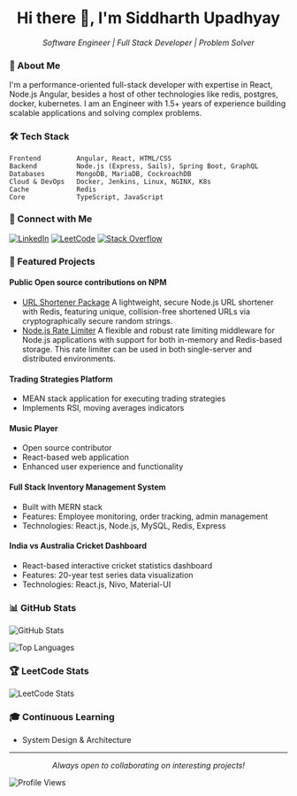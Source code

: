 <h1 align="center">Hi there 👋, I'm Siddharth Upadhyay</h1>

<p align="center">
  <em>Software Engineer | Full Stack Developer | Problem Solver</em>
</p>

### 🚀 About Me

I'm a performance-oriented full-stack developer with expertise in React, Node.js Angular, besides a host of other technologies like redis, postgres, docker, kubernetes. I am an Engineer with 1.5+ years of experience building scalable applications and solving complex problems.

### 🛠️ Tech Stack

```text
Frontend         Angular, React, HTML/CSS
Backend          Node.js (Express, Sails), Spring Boot, GraphQL
Databases        MongoDB, MariaDB, CockroachDB
Cloud & DevOps   Docker, Jenkins, Linux, NGINX, K8s
Cache            Redis
Core             TypeScript, JavaScript
```

### 🔗 Connect with Me

[![LinkedIn](https://img.shields.io/badge/LinkedIn-0077B5?style=for-the-badge&logo=linkedin&logoColor=white)](https://www.linkedin.com/in/siddharth-upadhyay-1a37a71b3/)
[![LeetCode](https://img.shields.io/badge/LeetCode-FFA116?style=for-the-badge&logo=leetcode&logoColor=white)](https://leetcode.com/u/sid_3945/)
[![Stack Overflow](https://img.shields.io/badge/Stack_Overflow-FE7A16?style=for-the-badge&logo=stack-overflow&logoColor=white)](https://stackoverflow.com/users/16420465/siddharth-upadhyay)

### 🎯 Featured Projects

#### Public Open source contributions on NPM
- [URL Shortener Package](https://www.npmjs.com/package/@sid3945/url-shortener)
A lightweight, secure Node.js URL shortener with Redis, featuring unique, collision-free shortened URLs via cryptographically secure random strings.
- [Node.js Rate Limiter](https://www.npmjs.com/package/@sid3945/rate-limiter)
A flexible and robust rate limiting middleware for Node.js applications with support for both in-memory and Redis-based storage. This rate limiter can be used in both single-server and distributed environments.

#### Trading Strategies Platform
- MEAN stack application for executing trading strategies
- Implements RSI, moving averages indicators

#### Music Player
- Open source contributor
- React-based web application
- Enhanced user experience and functionality

#### Full Stack Inventory Management System
- Built with MERN stack
- Features: Employee monitoring, order tracking, admin management
- Technologies: React.js, Node.js, MySQL, Redis, Express

#### India vs Australia Cricket Dashboard
- React-based interactive cricket statistics dashboard
- Features: 20-year test series data visualization
- Technologies: React.js, Nivo, Material-UI

### 📊 GitHub Stats

![GitHub Stats](https://github-readme-stats.vercel.app/api?username=sid3945&show_icons=true&theme=radical)

![Top Languages](https://github-readme-stats.vercel.app/api/top-langs/?username=sid3945&layout=compact&theme=radical)

### 🏆 LeetCode Stats

![LeetCode Stats](https://leetcode.card.workers.dev/sid_3945?theme=dark&font=baloo&extension=activity)

### 🎓 Continuous Learning
- System Design & Architecture

---

<p align="center">
  <em>Always open to collaborating on interesting projects!</em>
</p>

![Profile Views](https://komarev.com/ghpvc/?username=sid3945&color=brightgreen)
